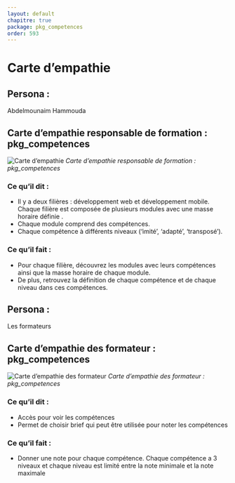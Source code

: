 ```yaml
---
layout: default
chapitre: true
package: pkg_competences
order: 593
---
```


# Carte d’empathie

## Persona :

Abdelmounaim Hammouda 

## Carte d’empathie responsable de formation : pkg_competences

![Carte d’empathie](/soli-lms/pkg_competences/Besoin/images/carte_dempathie_responsable_de_formation_pkg_competences.svg)
*Carte d’empathie responsable de formation : pkg_competences*

### Ce qu’il dit :

- Il y a deux filières : développement web et développement mobile.
Chaque filière est composée de plusieurs modules avec une masse horaire définie .
- Chaque module comprend des compétences.
- Chaque compétence à différents niveaux (‘imité’, ‘adapté’, ‘transposé’).
  
### Ce qu’il fait :

- Pour chaque filière, découvrez les modules avec leurs compétences ainsi que la masse horaire de chaque module.
- De plus, retrouvez la définition de chaque compétence et de chaque niveau dans ces compétences.

## Persona :

Les formateurs 

## Carte d’empathie des formateur : pkg_competences

![Carte d’empathie des formateur](/soli-lms/pkg_competences/Besoin/images/carte_dempathie_formateur_pkg_competences.svg)
*Carte d’empathie des formateur : pkg_competences*

### Ce qu’il dit :

- Accès pour voir les compétences
- Permet de choisir brief qui peut être utilisée pour noter les compétences
  
### Ce qu’il fait :

- Donner une note pour chaque compétence. Chaque compétence a 3 niveaux et chaque niveau est limité entre la note minimale et la note maximale
